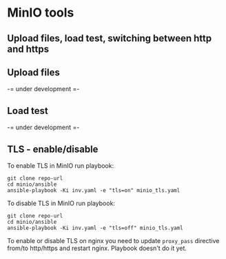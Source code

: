 # MinIO tools

## Upload files, load test, switching between http and https

## Upload files

-= under development =-

## Load test

-= under development =-

## TLS - enable/disable

To enable TLS in MinIO run playbook:

```
git clone repo-url
cd minio/ansible
ansible-playbook -Ki inv.yaml -e "tls=on" minio_tls.yaml
```


To disable TLS in MinIO run playbook:

```
git clone repo-url
cd minio/ansible
ansible-playbook -Ki inv.yaml -e "tls=off" minio_tls.yaml
```

To enable or disable TLS on nginx you need to update `proxy_pass` directive from/to http/https and restart nginx. Playbook doesn't do it yet.
